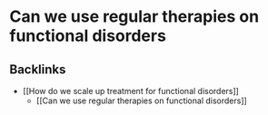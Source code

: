 # Can we use regular therapies on functional disorders
## Backlinks
* [[How do we scale up treatment for functional disorders]]
	* [[Can we use regular therapies on functional disorders]]

<!-- #service #service/research-idea/2. shapeable# -->

<!-- {BearID:CEC4B193-22F1-450D-8C16-1C73AA828FD9-29936-00001C46A9DB9483} -->

